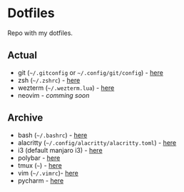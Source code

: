 # Dotfiles

Repo with my dotfiles.

## Actual

- git (`~/.gitconfig` or `~/.config/git/config`) - [here](./git/.gitconfig)
- zsh (`~/.zshrc`) - [here](./zsh/.zshrc)
- wezterm (`~/.wezterm.lua`) - [here](./wezterm/.wezterm.lua)
- neovim - *comming soon*

## Archive

- bash (`~/.bashrc`) - [here](./bash/.bashrc)
- alacritty (`~/.config/alacritty/alacritty.toml`) - [here](./alacritty/alacritty.toml)
- i3 (default manjaro i3) - [here](./i3/default_manjaro_i3_config)
- polybar - [here](./polybar/default_config)
- tmux (`~`) - [here](./tmux)
- vim (`~/.vimrc`)- [here](./vim)
- pycharm - [here](./pycharm)

